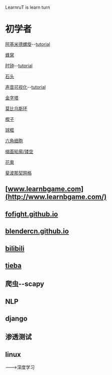 LearnruT is learn turn

# 初学者

[阿基米德螺旋](LearnruT/add_archimedian_spiral.py)--[tutorial](https://www.bilibili.com/video/av49349447/)

[蜂窝](LearnruT/add_mesh_honeycomb.py)

[时钟](LearnruT/add_clock.py)--[tutorial](https://www.bilibili.com/video/av49530846)

[石头](LearnruT/add_mesh_lowpoly_rock.py)

[声音可视化](LearnruT/audio_visualisation.py)--[tutorial](https://www.bilibili.com/video/av49469832/)

[金字塔](LearnruT/add_mesh_pyramid.py)

[莫比乌斯环](LearnruT/add_mobius_ring.py)

[楔子](LearnruT/add_mesh_wedge.py)

[球框](LearnruT/add_ball_frame.py)

[六角细胞](LearnruT/add_hex_cell.py)

[缩面轮廓/镂空](LearnruT/add_face_hollow.py)

[花束](LearnruT/add_flower.py)

[斐波那契网格](LearnruT/add_fibonacci_lattice.py)

[](LearnruT/)

[](LearnruT/)

[](LearnruT/)

[](LearnruT/)

[](LearnruT/)

[](LearnruT/)

[](LearnruT/)

[](LearnruT/)

[](LearnruT/)

[](LearnruT/)

[](LearnruT/)




## [www.learnbgame.com](http://www.learnbgame.com/)

## [fofight.github.io](https://fofight.github.io/)

## [blendercn.github.io](https://blendercn.github.io/)

## [bilibili](https://space.bilibili.com/267499384)

## [tieba](https://tieba.baidu.com/f?kw=learnbgame&fr=index)

## 爬虫--scapy

## NLP

## django

## 渗透测试

## linux

--->深度学习
